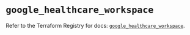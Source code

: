 # `google_healthcare_workspace`

Refer to the Terraform Registry for docs: [`google_healthcare_workspace`](https://registry.terraform.io/providers/hashicorp/google/6.49.3/docs/resources/healthcare_workspace).
